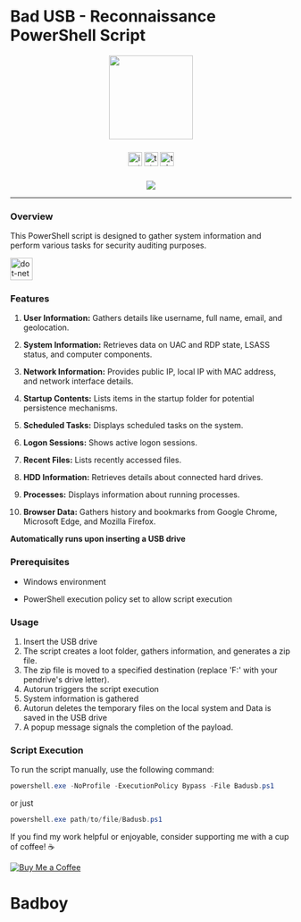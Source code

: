 # Bad USB - Reconnaissance PowerShell Script


<div align="center">
  <img height="150" src="https://media1.giphy.com/media/eq0QfBoBObV4WFg1lK/giphy.gif?cid=ecf05e47ab6v296ro5brtrcjf8a9pur7vn9nyex6ld52tyo5&ep=v1_gifs_search&rid=giphy.gif&ct=g" />
</div>

###

<div align="center">
  <img src="https://img.shields.io/static/v1?message=Instagram&logo=instagram&label=&color=E4405F&logoColor=white&labelColor=&style=for-the-badge" height="25" alt="instagram logo"  />
  <img src="https://img.shields.io/static/v1?message=Tutanota&logo=tutanota&label=&color=840010&logoColor=white&labelColor=&style=for-the-badge" height="25" alt="tutanota logo"  />
  <img src="https://img.shields.io/static/v1?message=Telegram&logo=telegram&label=&color=2CA5E0&logoColor=white&labelColor=&style=for-the-badge" height="25" alt="telegram logo"  />
</div>

###

<div align="center">
  <img src="https://visitor-badge.laobi.icu/badge?page_id=d10xi24.d10xi24&"  />
</div>

---

### Overview

This PowerShell script is designed to gather system information and perform various tasks for security auditing purposes.

<div align="left">
  <img src="https://cdn.jsdelivr.net/gh/devicons/devicon/icons/dot-net/dot-net-original.svg" height="40" alt="dot-net logo"  />
</div>

### Features

1. **User Information:** Gathers details like username, full name, email, and geolocation.

2. **System Information:** Retrieves data on UAC and RDP state, LSASS status, and computer components.

3. **Network Information:** Provides public IP, local IP with MAC address, and network interface details.

4. **Startup Contents:** Lists items in the startup folder for potential persistence mechanisms.

5. **Scheduled Tasks:** Displays scheduled tasks on the system.

6. **Logon Sessions:** Shows active logon sessions.

7. **Recent Files:** Lists recently accessed files.

8. **HDD Information:** Retrieves details about connected hard drives.

9. **Processes:** Displays information about running processes.

10. **Browser Data:** Gathers history and bookmarks from Google Chrome, Microsoft Edge, and Mozilla Firefox.

**Automatically runs upon inserting a USB drive**

### Prerequisites

- Windows environment

- PowerShell execution policy set to allow script execution

### Usage

1. Insert the USB drive
2. The script creates a loot folder, gathers information, and generates a zip file.
3. The zip file is moved to a specified destination (replace 'F:\' with your pendrive's drive letter).
4. Autorun triggers the script execution
5. System information is gathered
6. Autorun deletes the temporary files on the local system and Data is saved in the USB drive
7. A popup message signals the completion of the payload.

### Script Execution

To run the script manually, use the following command:

```powershell
powershell.exe -NoProfile -ExecutionPolicy Bypass -File Badusb.ps1
```

or just 

```powershell
powershell.exe path/to/file/Badusb.ps1
```

If you find my work helpful or enjoyable, consider supporting me with a cup of coffee! ☕

[![Buy Me a Coffee](https://img.shields.io/badge/Buy%20Me%20a%20Coffee-%E2%98%95-yellow)](https://www.buymeacoffee.com/d10xi24)
# Badboy
